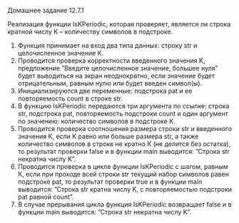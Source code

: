 Домашнее задание 12.7.1

Реализация функции IsKPeriodic, которая проверяет, является ли строка кратной числу K – количеству символов в подстроке.
1.	Функция принимает на вход два типа данных: строку str и целочисленное значение К.
2.	Проводится проверка корректности введенного значения K, предложение ”Введите целочисленное значение, большее нуля” будет выводиться на экран неоднократно, если значение будет отрицательным, равным нулю или будет введен символ(ы).
3.	Инициализируются две переменные: подстрока pat и ее повторяемость count в строке str.
4.	В функцию IsKPeriodic передаются три аргумента по ссылке: строка str, подстрока pat, повторяемость подстроки count и один аргумент по значению: количество символов в подстроке К.
5.	Проводится проверка соотношения размера строки str и введенного значения K, если К равно или больше размера str, а также количество символов в строке не кратно К (не делится без остатка), то результат проверки false и в функции main выводится: ”Строка str некратна числу K”.
6.	Проводится проверка в цикле функции IsKPeriodic с шагом, равным К, если при проходе всей строки str текущий набор символов равен подстроке pat, то результат проверки true и в функции main выводится: ”Строка str кратна числу K, c повторяемостью подстроки pat равной count".
7.	В случае прерывания цикла функция IsKPeriodic возвращает false и в функции main выводится: ”Строка str некратна числу K”.
